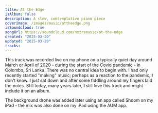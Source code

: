 ```yaml
---
title: At the Edge
isAlbum: false
description: A slow, contemplative piano piece
coverImage: /images/music/attheedge.png
isSoundcloud: true
songUrl: https://soundcloud.com/nxtrsmusic/at-the-edge
created: "2025-03-20"
updated: "2025-03-20"
tracks:
---
```


This track was recorded live on my phone on a typically quiet day around March or April of 2020 - during the start of the Covid pandemic - in Colombo, Sri Lanka. There was no central idea to begin with. I had only recently started "making" music; perhaps as a reaction to the pandemic, I don't know. I just sat down and after some fiddling around my fingers laid the notes. Still today, many years later, I still love this track and might include it on an album.

The background drone was added later using an app called Shoom on my iPad - the mix was also done on my iPad using the AUM app.
